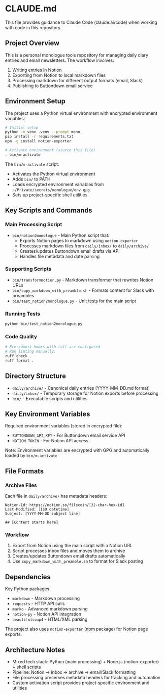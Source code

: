 # CLAUDE.md

This file provides guidance to Claude Code (claude.ai/code) when working with code in this repository.

## Project Overview

This is a personal monologue tools repository for managing daily diary entries and email newsletters. The workflow involves:

1. Writing entries in Notion
2. Exporting from Notion to local markdown files
3. Processing markdown for different output formats (email, Slack)
4. Publishing to Buttondown email service

## Environment Setup

The project uses a Python virtual environment with encrypted environment variables:

```bash
# Initial setup
python -m venv .venv --prompt mono
pip install -r requirements.txt
npm -g install notion-exporter

# Activate environment (source this file)
. bin/m-activate
```

The `bin/m-activate` script:
- Activates the Python virtual environment
- Adds `bin/` to PATH
- Loads encrypted environment variables from `~/Private/secrets/monologue/env.gpg`
- Sets up project-specific shell utilities

## Key Scripts and Commands

### Main Processing Script
- `bin/notion2monologue` - Main Python script that:
  - Exports Notion pages to markdown using `notion-exporter`
  - Processes markdown files from `daily/inbox/` to `daily/archive/`
  - Creates/updates Buttondown email drafts via API
  - Handles file metadata and date parsing

### Supporting Scripts
- `bin/transformnotion.py` - Markdown transformer that rewrites Notion URLs
- `bin/copy_markdown_with_preamble.sh` - Formats content for Slack with preambles
- `bin/test_notion2monologue.py` - Unit tests for the main script

### Running Tests
```bash
python bin/test_notion2monologue.py
```

### Code Quality
```bash
# Pre-commit hooks with ruff are configured
# Run linting manually:
ruff check .
ruff format .
```

## Directory Structure

- `daily/archive/` - Canonical daily entries (YYYY-MM-DD.md format)
- `daily/inbox/` - Temporary storage for Notion exports before processing
- `bin/` - Executable scripts and utilities

## Key Environment Variables

Required environment variables (stored in encrypted file):
- `BUTTONDOWN_API_KEY` - For Buttondown email service API
- `NOTION_TOKEN` - For Notion API access

Note: Environment variables are encrypted with GPG and automatically loaded by `bin/m-activate`

## File Formats

### Archive Files
Each file in `daily/archive/` has metadata headers:
```
Notion-Id: https://notion.so/filecoin/[32-char-hex-id]
Last-Modified: [ISO datetime]
Subject: [YYYY-MM-DD subject line]

## [Content starts here]
```

### Workflow
1. Export from Notion using the main script with a Notion URL
2. Script processes inbox files and moves them to archive
3. Creates/updates Buttondown email drafts automatically
4. Use `copy_markdown_with_preamble.sh` to format for Slack posting

## Dependencies

Key Python packages:
- `markdown` - Markdown processing
- `requests` - HTTP API calls
- `marko` - Advanced markdown parsing
- `notion-py` - Notion API integration
- `beautifulsoup4` - HTML/XML parsing

The project also uses `notion-exporter` (npm package) for Notion page exports.

## Architecture Notes

- Mixed tech stack: Python (main processing) + Node.js (notion-exporter) + shell scripts
- Pipeline: Notion → inbox → archive → email/Slack formatting
- File processing preserves metadata headers for tracking and automation
- Custom activation script provides project-specific environment and utilities